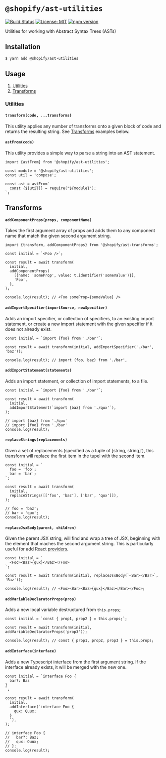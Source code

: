 # `@shopify/ast-utilities`

[![Build Status](https://travis-ci.org/Shopify/quilt.svg?branch=master)](https://travis-ci.org/Shopify/quilt)
[![License: MIT](https://img.shields.io/badge/License-MIT-green.svg)](LICENSE.md) [![npm version](https://badge.fury.io/js/%40shopify%2Fast-utilities.svg)](https://badge.fury.io/js/%40shopify%2Fast-utilities.svg)

Utilities for working with Abstract Syntax Trees (ASTs)

## Installation

```bash
$ yarn add @shopify/ast-utilities
```

## Usage

1. [Utilities](#utilities)
1. [Transforms](#transforms)

### Utilities

#### `transform(code, ...transforms)`

This utility applies any number of transforms onto a given block of code and returns the resulting string. See [Transforms](#transforms) examples below.

#### `astFrom(code)`

This utility provides a simple way to parse a string into an AST statement.

```tsx
import {astFrom} from '@shopify/ast-utilities';

const module = '@shopify/ast-utilities';
const util = 'compose';

const ast = astFrom`
  const {${util}} = require("${module}");
`;
```

## Transforms

#### `addComponentProps(props, componentName)`

Takes the first argument array of props and adds them to any component name that match the given second argument string.

```tsx
import {transform, addComponentProps} from '@shopify/ast-transforms';

const initial = `<Foo />`;

const result = await transform(
  initial,
  addComponentProps(
    [{name: 'someProp', value: t.identifier('someValue')}],
    'Foo',
  ),
);

console.log(result); // <Foo someProp={someValue} />
```

#### `addImportSpecifier(importSource, newSpecifier)`

Adds an import specifier, or collection of specifiers, to an existing import statement, or create a new import statement with the given specifier if it does not already exist.

```tsx
const initial = `import {foo} from './bar'`;

const result = await transform(initial, addImportSpecifier('./bar', 'baz'));

console.log(result); // import {foo, baz} from './bar',
```

#### `addImportStatement(statements)`

Adds an import statement, or collection of import statements, to a file.

```tsx
const initial = `import {foo} from './bar'`;

const result = await transform(
  initial,
  addImportStatement(`import {baz} from './qux'`),
);

// import {baz} from './qux'
// import {foo} from './bar'
console.log(result);
```

#### `replaceStrings(replacements)`

Given a set of replacements (specified as a tuple of [string, string]`), this transform will replace the first item in the tupel with the second item.

```tsx
const initial = `
  foo = 'foo';
  bar = 'bar';
`;

const result = await transform(
  initial,
  replaceStrings([['foo', 'baz'], ['bar', 'qux']]),
);

// foo = 'baz';
// bar = 'qux';
console.log(result);
```

#### `replaceJsxBody(parent, children)`

Given the parent JSX string, will find and wrap a tree of JSX, beginning with the element that maches the second argument string. This is particularly useful for add React [providers](https://reactjs.org/docs/context.html#contextprovider).

```tsx
const initial = `
  <Foo><Baz>{qux}</Baz></Foo>
`;

const result = await transform(initial, replaceJsxBody(`<Bar></Bar>`, 'Baz'));

console.log(result); // <Foo><Bar><Baz>{qux}</Baz></Bar></Foo>;
```

#### `addVariableDeclaratorProps(prop)`

Adds a new local variable destructured from `this.props`;

```tsx
const initial = `const { prop1, prop2 } = this.props;`;

const result = await transform(initial, addVariableDeclaratorProps('prop3'));

console.log(result); // const { prop1, prop2, prop3 } = this.props;
```

#### `addInterface(interface)`

Adds a new Typescript interface from the first argument string. If the interface already exists, it will be merged with the new one.

```tsx
const initial = `interface Foo {
  bar?: Baz
}
`;

const result = await transform(
  initial,
  addInterface(`interface Foo {
    qux: Quux;
  }
  `),
);

// interface Foo {
//   bar?: Baz;
//   qux: Quux;
// };
console.log(result);
```
